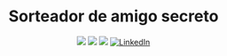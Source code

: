 <h1 align="center">Sorteador de amigo secreto</h1>

<p align = "center">
<img loading="lazy" src="https://img.shields.io/badge/HTML5-E34F26?style=for-the-badge&logo=html5&logoColor=white"/>
<img loading="lazy" src="https://img.shields.io/badge/CSS3-1572B6?style=for-the-badge&logo=css3&logoColor=white"/>
<img loading="lazy" src="https://img.shields.io/badge/JavaScript-F7DF1E?style=for-the-badge&logo=javascript&logoColor=black"/>
<a href="https://www.linkedin.com/in/joao-angelo/" target="_blank">
  <img src="https://img.shields.io/badge/LinkedIn-0077B5?style=for-the-badge&logo=linkedin&logoColor=white" alt="LinkedIn">
</a>


</p>
